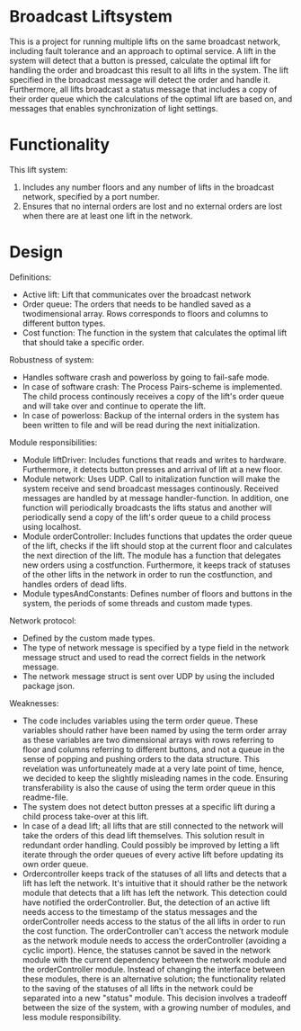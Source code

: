 # Broadcast Liftsystem
 This is a project for running multiple lifts on the same broadcast network, including fault tolerance and an approach to optimal service. A lift in the system will detect that a button is pressed, calculate the optimal lift for handling the order and broadcast this result to all lifts in the system. The lift specified in the broadcast message will detect the order and handle it. Furthermore, all lifts broadcast a status message that includes a copy of their order queue which the calculations of the optimal lift are based on, and messages that enables synchronization of light settings.
 
# Functionality
 This lift system:

1. Includes any number floors and any number of lifts in the broadcast network, specified by a port number.
2. Ensures that no internal orders are lost and no external orders are lost when there are at least one lift in the network.
 
# Design
Definitions:
- Active lift: Lift that communicates over the broadcast network
- Order queue: The orders that needs to be handled saved as a twodimensional array. Rows corresponds to floors and columns to different button types.
- Cost function: The function in the system that calculates the optimal lift that should take a specific order.

Robustness of system:
- Handles software crash and powerloss by going to fail-safe mode. 
- In case of software crash: The Process Pairs-scheme is implemented. The child process continously receives a copy of the lift's order queue and will take over and continue to operate the lift.
- In case of powerloss: Backup of the internal orders in the system has been written to file and will be read during the next initialization.

Module responsibilities:
- Module liftDriver: Includes functions that reads and writes to hardware. Furthermore, it detects button presses and arrival of lift at a new floor.
- Module network: Uses UDP. Call to initalization function will make the system receive and send broadcast messages continously. Received messages are handled by at message handler-function. In addition, one function will periodically broadcasts the lifts status and another will periodically send a copy of the lift's order queue to a child process using localhost. 
- Module orderController: Includes functions that updates the order queue of the lift, checks if the lift should stop at the current floor and calculates the next direction of the lift. The module has a function that delegates new orders using a costfunction. Furthermore, it keeps track of statuses of the other lifts in the network in order to run the costfunction, and handles orders of dead lifts.
- Module typesAndConstants: Defines number of floors and buttons in the system, the periods of some threads and custom made types.

Network protocol:     
- Defined by the custom made types.
- The type of network message is specified by a type field in the network message struct and used to read the correct fields in the network message.
- The network message struct is sent over UDP by using the included package json.

 Weaknesses:
 - The code includes variables using the term order queue. These variables should rather have been named by using the term order array as these variables are two dimensional arrays with rows referring to floor and columns referring to different buttons, and not a queue in the sense of popping and pushing orders to the data structure. This revelation was unfortuneately made at a very late point of time, hence, we decided to keep the slightly misleading names in the code. Ensuring transferability is also the cause of using the term order queue in this readme-file.
 - The system does not detect button presses at a specific lift during a child process take-over at this lift.
 - In case of a dead lift; all lifts that are still connected to the network will take the orders of this dead lift themselves. This solution result in redundant order handling. Could possibly be improved by letting a lift iterate through the order queues of every active lift before updating its own order queue.
 - Ordercontroller keeps track of the statuses of all lifts and detects that a lift has left the network. It's intuitive that it should rather be the network module that detects that a lift has left the network. This detection could have notified the orderController. But, the detection of an active lift needs access to the timestamp of the status messages and the orderController needs access to the status of the all lifts in order to run the cost function. The orderController can't access the network module as the network module needs to access the orderController (avoiding a cyclic import). Hence, the statuses cannot be saved in the network module with the current dependency between the network module and the orderController module.
 Instead of changing the interface between these modules, there is an alternative solution; the functionality related to the saving of the statuses of all lifts in the network could be separated into a new "status" module. This decision involves a tradeoff between the size of the system, with a growing number of modules, and less module responsibility. 
